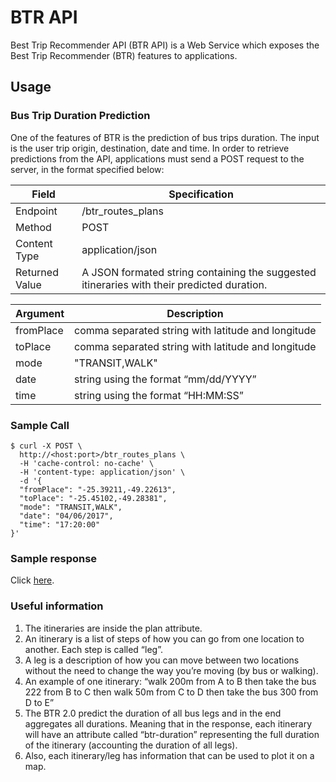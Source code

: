 # BTR API

Best Trip Recommender API (BTR API) is a Web Service which exposes the Best Trip Recommender (BTR) features to applications.

## Usage

### Bus Trip Duration Prediction

One of the features of BTR is the prediction of bus trips duration. The input is the user trip origin, destination, date and time. In order to retrieve predictions from the API, applications must send a POST request to the server, in the format specified below:

| Field | Specification |
| -------- | -------- |
| Endpoint  | /btr_routes_plans |
| Method | POST |
| Content Type  | application/json  |
| Returned Value | A JSON formated string containing the suggested itineraries with their predicted duration. |

| Argument | Description |
| -------- | -------- |
| fromPlace  | comma separated string with latitude and longitude |
| toPlace    | comma separated string with latitude and longitude |
| mode       | "TRANSIT,WALK" |
| date       | string using the format “mm/dd/YYYY” |
| time       | string using the format “HH:MM:SS”  |

### Sample Call

```
$ curl -X POST \
  http://<host:port>/btr_routes_plans \
  -H 'cache-control: no-cache' \
  -H 'content-type: application/json' \
  -d '{
  "fromPlace": "-25.39211,-49.22613",
  "toPlace": "-25.45102,-49.28381",
  "mode": "TRANSIT,WALK",
  "date": "04/06/2017",
  "time": "17:20:00"
}'
```

### Sample response
Click [here](https://jsonblob.com/c6196ad8-9974-11e7-aa97-c720a295cde5).

### Useful information

1. The itineraries are inside the plan attribute. 
2. An itinerary is a list of steps of how you can go from one location to another. Each step is called “leg”.
3. A leg is a description of how you can move between two locations without the need to change the way you’re moving (by bus or walking).
4. An example of one itinerary: “walk 200m from A to B then take the bus 222 from B to C then walk 50m from C to D then take the bus 300 from D to E”
5. The BTR 2.0 predict the duration of all bus legs and in the end aggregates all durations. Meaning that in the response, each itinerary will have an attribute called “btr-duration” representing the full duration of the itinerary (accounting the duration of all legs).
6. Also, each itinerary/leg has information that can be used to plot it on a map.












